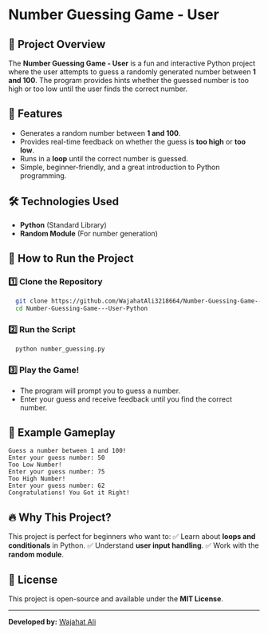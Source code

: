 # Number Guessing Game - User

## 📌 Project Overview
The **Number Guessing Game - User** is a fun and interactive Python project where the user attempts to guess a randomly generated number between **1 and 100**. The program provides hints whether the guessed number is too high or too low until the user finds the correct number.

## 🚀 Features
- Generates a random number between **1 and 100**.
- Provides real-time feedback on whether the guess is **too high** or **too low**.
- Runs in a **loop** until the correct number is guessed.
- Simple, beginner-friendly, and a great introduction to Python programming.

## 🛠️ Technologies Used
- **Python** (Standard Library)
- **Random Module** (For number generation)

## 📌 How to Run the Project
### 1️⃣ Clone the Repository
```bash
  git clone https://github.com/WajahatAli3218664/Number-Guessing-Game---User-Python.git
  cd Number-Guessing-Game---User-Python
```
### 2️⃣ Run the Script
```bash
  python number_guessing.py
```
### 3️⃣ Play the Game!
- The program will prompt you to guess a number.
- Enter your guess and receive feedback until you find the correct number.

## 🎯 Example Gameplay
```
Guess a number between 1 and 100!
Enter your guess number: 50
Too Low Number!
Enter your guess number: 75
Too High Number!
Enter your guess number: 62
Congratulations! You Got it Right!
```

## 🔥 Why This Project?
This project is perfect for beginners who want to:
✅ Learn about **loops and conditionals** in Python.
✅ Understand **user input handling**.
✅ Work with the **random module**.

## 📜 License
This project is open-source and available under the **MIT License**.

---

**Developed by:** [Wajahat Ali](https://github.com/WajahatAli3218664)

